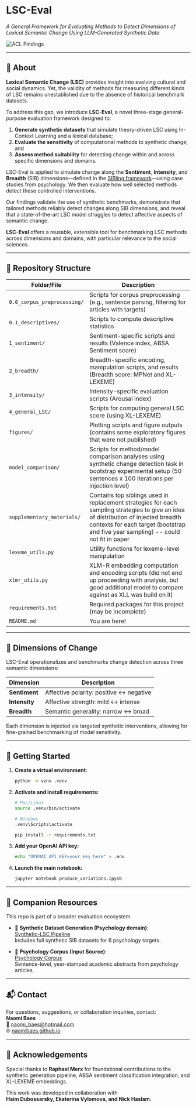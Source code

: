 # LSC-Eval  
*A General Framework for Evaluating Methods to Detect Dimensions of Lexical Semantic Change Using LLM-Generated Synthetic Data*

![ACL Findings](https://img.shields.io/badge/ACL%20Findings-Accepted-blueviolet)

---

## 📄 About

**Lexical Semantic Change (LSC)** provides insight into evolving cultural and social dynamics. Yet, the validity of methods for measuring different kinds of LSC remains unestablished due to the absence of historical benchmark datasets.  

To address this gap, we introduce **LSC-Eval**, a novel three-stage general-purpose evaluation framework designed to:
1. **Generate synthetic datasets** that simulate theory-driven LSC using In-Context Learning and a lexical database;
2. **Evaluate the sensitivity** of computational methods to synthetic change; and
3. **Assess method suitability** for detecting change within and across specific dimensions and domains.

LSC-Eval is applied to simulate change along the **Sentiment**, **Intensity**, and **Breadth** (SIB) dimensions—defined in the [SIBling framework](https://github.com/naomibaes/SIBling-framework)—using case studies from psychology. We then evaluate how well selected methods detect these controlled interventions.  

Our findings validate the use of synthetic benchmarks, demonstrate that tailored methods reliably detect changes along SIB dimensions, and reveal that a state-of-the-art LSC model struggles to detect affective aspects of semantic change.  

**LSC-Eval** offers a reusable, extensible tool for benchmarking LSC methods across dimensions and domains, with particular relevance to the social sciences.

---
## 📁 Repository Structure

| Folder/File | Description |
|-------------|-------------|
| `0.0_corpus_preprocessing/` | Scripts for corpus preprocessing (e.g., sentence parsing, filtering for articles with targets) |
| `0.1_descriptives/` | Scripts to compute descriptive statistics |
| `1_sentiment/` | Sentiment-specific scripts and results (Valence index, ABSA Sentiment score) |
| `2_breadth/` | Breadth-specific encoding, manipulation scripts, and results (Breadth score: MPNet and XL-LEXEME) |
| `3_intensity/` | Intensity-specific evaluation scripts (Arousal index) |
| `4_general_LSC/` | Scripts for computing general LSC score (using XL-LEXEME) |
| `figures/` | Plotting scripts and figure outputs (contains some exploratory figures that were not published) |
| `model_comparison/` | Scripts for method/model comparison analyses using synthetic change detection task in bootstrap experimental setup (50 sentences x 100 iterations per injection level) |
| `supplementary_materials/` | Contains top siblings used in replacement strategies for each sampling strategies to give an idea of distribution of injected breadth contexts for each target (bootstrap and five year sampling) -- could not fit in paper |
| `lexeme_utils.py` | Utility functions for lexeme-level manipulation |
| `xlmr_utils.py` | XLM-R embedding computation and encoding scripts (did not end up proceeding with analysis, but good additional model to compare against as XLL was build on it) |
| `requirements.txt` | Required packages for this project (may be incomplete) |
| `README.md` | You are here! |

---

## 🧪 Dimensions of Change

LSC-Eval operationalizes and benchmarks change detection across three semantic dimensions:

| Dimension  | Description |
|------------|-------------|
| **Sentiment**  | Affective polarity: positive ↔ negative |
| **Intensity**  | Affective strength: mild ↔ intense |
| **Breadth**    | Semantic generality: narrow ↔ broad |

Each dimension is injected via targeted synthetic interventions, allowing for fine-grained benchmarking of model sensitivity.

---

## 🚀 Getting Started

1. **Create a virtual environment:**
   ```bash
   python -m venv .venv
   ```

2. **Activate and install requirements:**
   ```bash
   # Mac/Linux
   source .venv/bin/activate

   # Windows
   .venv\Scripts\activate

   pip install -r requirements.txt
   ```

3. **Add your OpenAI API key:**
   ```bash
   echo "OPENAI_API_KEY=your_key_here" > .env
   ```

4. **Launch the main notebook:**
   ```bash
   jupyter notebook produce_variations.ipynb
   ```

---

## 🔗 Companion Resources

This repo is part of a broader evaluation ecosystem.

- 📁 **Synthetic Dataset Generation (Psychology domain)**:  
  [Synthetic-LSC Pipeline](https://github.com/naomibaes/Synthetic-LSC_pipeline)  
  Includes full synthetic SIB datasets for 6 psychology targets.

- 📁 **Psychology Corpus (Input Source)**:  
  [Psychology Corpus](https://github.com/naomibaes/psychology_corpus)  
  Sentence-level, year-stamped academic abstracts from psychology articles.

---

## 📬 Contact

For questions, suggestions, or collaboration inquiries, contact:  
**Naomi Baes**  
📧 naomi_baes@hotmail.com  
🌐 [naomibaes.github.io](https://naomibaes.github.io)

---

## 🙏 Acknowledgements

Special thanks to **Raphael Merx** for foundational contributions to the synthetic generation pipeline, ABSA sentiment classification integration, and XL-LEXEME embeddings.

This work was developed in collaboration with  
**Haim Dubossarsky, Ekaterina Vylomova, and Nick Haslam.**
